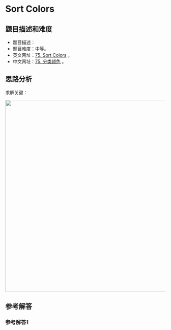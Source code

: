 # Sort Colors

## 题目描述和难度
+ 题目描述：
+ 题目难度：中等。
+ 英文网址：[75. Sort Colors](https://leetcode.com/problems/sort-colors/description/)  。
+ 中文网址：[75. 分类颜色](https://leetcode-cn.com/problems/sort-colors/description/)  。
## 思路分析
求解关键：

<img src="https://liweiwei1419.github.io/images/leetcode-solution/" width="600">

## 参考解答
### 参考解答1

```java

```